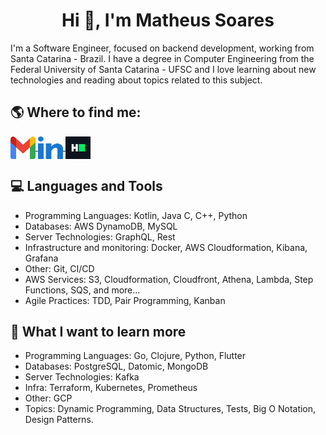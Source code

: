 <h1 align="center">Hi 👋, I'm Matheus Soares</h1>

I'm a Software Engineer, focused on backend development, working from Santa Catarina - Brazil. I have a degree in Computer Engineering from the Federal University of Santa Catarina - UFSC and I love learning about new technologies and reading about topics related to this subject.


## :earth_americas: Where to find me:
<p align="left">
    <a href="mailto:matheus.asoares2@gmail.com" target="blank">
        <img align="center" src="icons/gmail.svg" alt="Email" height="36" width="40" />
    </a>
    <a href="https://linkedin.com/in/matheus-andré-soares" target="blank">
        <img align="center" src="icons/linked-in.svg" alt="Linkedin" height="36" width="40" />
    </a>
    <a href="https://www.hackerrank.com/matheus_asoares2" target="blank">
        <img align="center" src="icons/hackerrank.svg" alt="HackerRank" height="36" width="40" />
    </a>
</p>


## :computer: Languages and Tools
- Programming Languages: Kotlin, Java C, C++, Python
- Databases: AWS DynamoDB, MySQL 
- Server Technologies: GraphQL, Rest
- Infrastructure and monitoring: Docker, AWS Cloudformation, Kibana, Grafana
- Other: Git, CI/CD
- AWS Services: S3, Cloudformation, Cloudfront, Athena, Lambda, Step Functions, SQS, and more...
- Agile Practices: TDD, Pair Programming, Kanban



## :open_book:	What I want to learn more
- Programming Languages: Go, Clojure, Python, Flutter
- Databases: PostgreSQL, Datomic, MongoDB
- Server Technologies: Kafka
- Infra: Terraform, Kubernetes, Prometheus
- Other: GCP
- Topics: Dynamic Programming, Data Structures, Tests, Big O Notation, Design Patterns.

